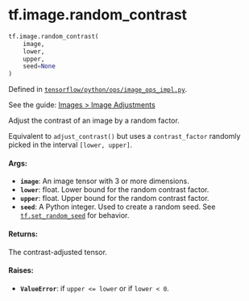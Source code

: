 <div itemscope itemtype="http://developers.google.com/ReferenceObject">
<meta itemprop="name" content="tf.image.random_contrast" />
<meta itemprop="path" content="Stable" />
</div>

# tf.image.random_contrast

``` python
tf.image.random_contrast(
    image,
    lower,
    upper,
    seed=None
)
```



Defined in [`tensorflow/python/ops/image_ops_impl.py`](https://www.tensorflow.org/code/tensorflow/python/ops/image_ops_impl.py).

See the guide: [Images > Image Adjustments](../../../../api_guides/python/image.md#Image_Adjustments)

Adjust the contrast of an image by a random factor.

Equivalent to `adjust_contrast()` but uses a `contrast_factor` randomly
picked in the interval `[lower, upper]`.

#### Args:

* <b>`image`</b>: An image tensor with 3 or more dimensions.
* <b>`lower`</b>: float.  Lower bound for the random contrast factor.
* <b>`upper`</b>: float.  Upper bound for the random contrast factor.
* <b>`seed`</b>: A Python integer. Used to create a random seed. See
    <a href="../../tf/set_random_seed.md"><code>tf.set_random_seed</code></a>
    for behavior.


#### Returns:

The contrast-adjusted tensor.


#### Raises:

* <b>`ValueError`</b>: if `upper <= lower` or if `lower < 0`.